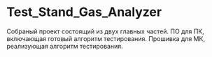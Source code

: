 # Test_Stand_Gas_Analyzer
Собраный проект состоящий из двух главных частей. ПО для ПК, включающая готовый алгоритм тестирования. Прошивка для МК, реализующая алгоритм тестирования.
